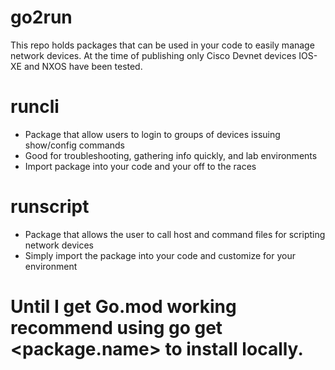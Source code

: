# go2run

This repo holds packages that can be used in your code to easily manage network devices.
At the time of publishing only Cisco Devnet devices IOS-XE and NXOS have been tested.

# runcli 
- Package that allow users to login to groups of devices issuing show/config commands
- Good for troubleshooting, gathering info quickly, and lab environments
- Import package into your code and your off to the races

# runscript 
- Package that allows the user to call host and command files for scripting network devices
- Simply import the package into your code and customize for your environment

# Until I get Go.mod working recommend using go get <package.name> to install locally.

